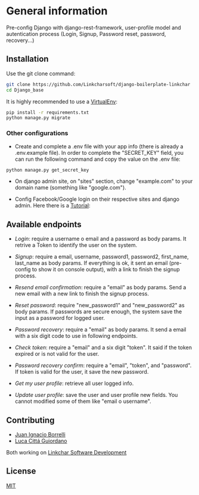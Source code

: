 # General information

Pre-config Django with django-rest-framework, user-profile model and autentication process (Login, Signup, Password reset, password, recovery...)
 
## Installation

Use the git clone command:

```bash
git clone https://github.com/Linkcharsoft/django-boilerplate-linkchar
cd Django_base
```

It is highly recommended to use a [VirtualEnv](https://towardsdatascience.com/virtual-environments-104c62d48c54):

```bash
pip install -r requirements.txt
python manage.py migrate
```

### Other configurations
- Create and complete a .env file with your app info (there is already a .env.example file).
In order to complete the "SECRET_KEY" field, you can run the following command and copy the value on the .env file:
```bash
python manage.py get_secret_key
```

- On django admin site, on "sites" section, change "example.com" to your domain name (something like "google.com").

- Config Facebook/Google login on their respective sites and django admin. Here there is a [Tutorial](https://djangokatya.com/2020/08/12/another-django-all-auth-tutorial/):
 


## Available endpoints

- *Login*: require a username o email and a password as body params. It retrive a Token to identify the user on the system.

- *Signup*: require a email, username, password1, password2, first_name, last_name as body params. If everything is ok, it sent an email (pre-config to show it on console output), with a link to finish the signup process.

- *Resend email confirmation*: require a "email" as body params. Send a new email with a new link to finish the signup process.

- *Reset password*: require "new_password1" and "new_password2" as body params. If passwords are secure enough, the system save the input as a password for logged user.

- *Password recovery*: require a "email" as body params. It send a email with a six digit code to use in following endpoints.

- *Check token*: require a "email" and a six digit "token". It said if the token expired or is not valid for the user.

- *Password recovery confirm*: require a "email", "token", and "password". If token is valid for the user,  it save the new password. 

- *Get my user profile*: retrieve all user logged info.

- *Update user profile*: save the user and user profile new fields. You cannot modified some of them like "email o username".

## Contributing
- [Juan Ignacio Borrelli](https://www.linkedin.com/in/juan-ignacio-borrelli/)
- [Luca Cittá Guiordano](https://www.linkedin.com/in/lucacittagiordano/)

Both working on [Linkchar Software Development](https://linkchar.com/)


## License
[MIT](https://choosealicense.com/licenses/mit/)